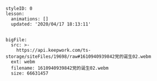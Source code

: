 
<style>
  .markdown-body hr {
    height: 1px;
  }
</style>





```@Lesson
styleID: 0
lesson:
  animations: []
  updated: '2020/04/17 18:13:11'

```





```@BigFile

bigFile:
  src: >-
    https://api.keepwork.com/ts-storage/siteFiles/19698/raw#1610940939842党的诞生02.webm
  ext: webm
  filename: 1610940939842党的诞生02.webm
  size: 66631457
          
```